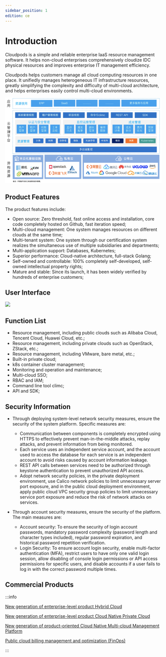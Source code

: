 ```yaml
---
sidebar_position: 1
edition: ce
---
```


# Introduction

Cloudpods is a simple and reliable enterprise IaaS resource management software. It helps non-cloud enterprises comprehensively cloudize IDC physical resources and improves enterprise IT management efficiency.

Cloudpods helps customers manage all cloud computing resources in one place. It unifiedly manages heterogeneous IT infrastructure resources, greatly simplifying the complexity and difficulty of multi-cloud architecture, and helps enterprises easily control multi-cloud environments.

![](./img/intro1.png)

## Product Features

The product features include:

- Open source: Zero threshold, fast online access and installation, core code completely hosted on Github, fast iteration speed;
- Multi-cloud management: One system manages resources on different clouds at the same time;
- Multi-tenant system: One system through our certification system realizes the simultaneous use of multiple subsidiaries and departments;
- Multi-application support: Databases, Kubernetes;
- Superior performance: Cloud-native architecture, full-stack Golang;
- Self-owned and controllable: 100% completely self-developed, self-owned intellectual property rights;
- Mature and stable: Since its launch, it has been widely verified by hundreds of enterprise customers;

## User Interface

![](./img/interface1.gif)

## Function List

- Resource management, including public clouds such as Alibaba Cloud, Tencent Cloud, Huawei Cloud, etc.;
- Resource management, including private clouds such as OpenStack, ZStack, etc.;
- Resource management, including VMware, bare metal, etc.;
- Built-in private cloud;
- k8s container cluster management;
- Monitoring and operation and maintenance;
- Multi-cloud SSO;
- RBAC and IAM;
- Command line tool climc;
- API and SDK;

## Security Information

- Through deploying system-level network security measures, ensure the security of the system platform. Specific measures are:

    - Communication between components is completely encrypted using HTTPS to effectively prevent man-in-the-middle attacks, replay attacks, and prevent information from being monitored.
    - Each service uses an independent service account, and the account used to access the database for each service is an independent account to avoid risks caused by account information leakage.
    - REST API calls between services need to be authorized through keystone authentication to prevent unauthorized API access.
    - Adopt network security policies, in the private deployment environment, use Calico network policies to limit unnecessary server port exposure, and in the public cloud deployment environment, apply public cloud VPC security group policies to limit unnecessary service port exposure and reduce the risk of network attacks on services.

- Through account security measures, ensure the security of the platform. The main measures are:

    - Account security: To ensure the security of login account passwords, mandatory password complexity (password length and character types included), regular password expiration, and historical password repetition verification.
    - Login Security: To ensure account login security, enable multi-factor authentication (MFA), restrict users to have only one valid login session, allow disabling of console login permissions or API access permissions for specific users, and disable accounts if a user fails to log in with the correct password multiple times.

## Commercial Products

:::info

[New generation of enterprise-level product Hybrid Cloud](https://www.yunion.cn/)

[New generation of enterprise-level product Cloud Native Private Cloud](https://www.yunion.cn/private/index.html)

[New generation of product-oriented Cloud Native Multi-cloud Management Platform](https://www.yunion.cn/cmp/index.html)

[Public cloud billing management and optimization (FinOps)](https://www.yunion.cn/finops/index.html)

:::